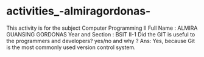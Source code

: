 # activities_-almiragordonas-
This activity is for the subject Computer Programming II
Full Name : ALMIRA GUANSING GORDONAS
Year and Section : BSIT II-1
Did the GIT is useful to the programmers and developers? yes/no and why ?
Ans: Yes, because Git is the most commonly used version control system.